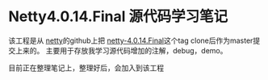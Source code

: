 # Netty4.0.14.Final 源代码学习笔记
该工程是从 [netty](https://github.com/netty/netty)的github上把
[netty-4.0.14.Final](https://github.com/netty/netty/tree/netty-4.0.14.Final)这个tag clone后作为master提交上来的。
主要用于存放我学习源代码增加的注解，debug，demo。

目前正在整理笔记上，整理好后，会加入到该工程
